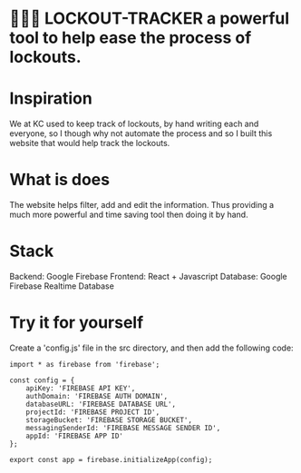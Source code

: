# 🔑😲🖤 LOCKOUT-TRACKER a powerful tool to help ease the process of lockouts.

# Inspiration
We at KC used to keep track of lockouts, by hand writing each and everyone, so I though why not automate 
the process and so I built this website that would help track the lockouts.

# What is does
The website helps filter, add and edit the information. Thus providing a much more powerful and time saving tool
then doing it by hand.

# Stack
Backend: Google Firebase
Frontend: React + Javascript
Database: Google Firebase Realtime Database

# Try it for yourself
Create a 'config.js' file in the src directory, and then add the following code:
```
import * as firebase from 'firebase';

const config = {
    apiKey: 'FIREBASE API KEY',
    authDomain: 'FIREBASE AUTH DOMAIN',
    databaseURL: 'FIREBASE DATABASE URL',
    projectId: 'FIREBASE PROJECT ID',
    storageBucket: 'FIREBASE STORAGE BUCKET',
    messagingSenderId: 'FIREBASE MESSAGE SENDER ID',
    appId: 'FIREBASE APP ID'
};

export const app = firebase.initializeApp(config);

```
